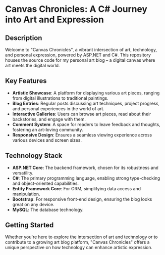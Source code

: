 # Canvas Chronicles: A C# Journey into Art and Expression

## Description

Welcome to "Canvas Chronicles", a vibrant intersection of art, technology, and personal expression, powered by ASP.NET and C#. This repository houses the source code for my personal art blog – a digital canvas where art meets the digital world.

## Key Features

- **Artistic Showcase**: A platform for displaying various art pieces, ranging from digital illustrations to traditional paintings.
- **Blog Entries**: Regular posts discussing art techniques, project progress, and personal experiences in the world of art.
- **Interactive Galleries**: Users can browse art pieces, read about their backstories, and engage with them.
- **Comment System**: A space for readers to leave feedback and thoughts, fostering an art-loving community.
- **Responsive Design**: Ensures a seamless viewing experience across various devices and screen sizes.

## Technology Stack

- **ASP.NET Core**: The backend framework, chosen for its robustness and versatility.
- **C#**: The primary programming language, enabling strong type-checking and object-oriented capabilities.
- **Entity Framework Core**: For ORM, simplifying data access and manipulation.
- **Bootstrap**: For responsive front-end design, ensuring the blog looks great on any device.
- **MySQL**: The database technology.

## Getting Started

Whether you're here to explore the intersection of art and technology or to contribute to a growing art blog platform, "Canvas Chronicles" offers a unique perspective on how technology can enhance artistic expression.
